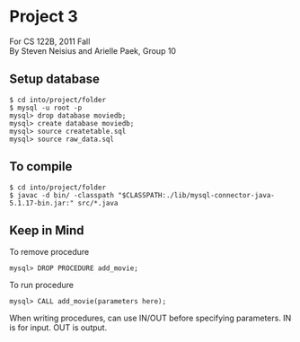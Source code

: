 Project 3
=========

For CS 122B, 2011 Fall  
By Steven Neisius and Arielle Paek, Group 10

Setup database
--------------

    $ cd into/project/folder
    $ mysql -u root -p
    mysql> drop database moviedb;
    mysql> create database moviedb;
    mysql> source createtable.sql
    mysql> source raw_data.sql

To compile
----------

    $ cd into/project/folder
    $ javac -d bin/ -classpath "$CLASSPATH:./lib/mysql-connector-java-5.1.17-bin.jar:" src/*.java

Keep in Mind
------------

To remove procedure

    mysql> DROP PROCEDURE add_movie;

To run procedure

    mysql> CALL add_movie(parameters here);

When writing procedures, can use IN/OUT before specifying parameters. IN is for input. OUT is output.
